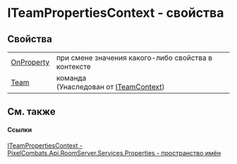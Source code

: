 # ITeamPropertiesContext - свойства




## Свойства
<table>
<tr>
<td><a href="17f2d028-4de9-7135-0659-b2d62b280d43">OnProperty</a></td>
<td>при смене значения какого-либо свойства в контексте</td></tr>
<tr>
<td><a href="e5f52199-2e2c-2106-0d49-430b7485c7fc">Team</a></td>
<td>команда<br />(Унаследован от <a href="a8846ebd-5101-020e-d311-1e59d7401548">ITeamContext</a>)</td></tr>
</table>

## См. также


#### Ссылки
<a href="8f87d73b-3e00-9d8b-13b3-61beef3fd4a4">ITeamPropertiesContext - </a>  
<a href="7a6d0ac1-2a42-0f0a-dc90-e72ae4f99370">PixelCombats.Api.RoomServer.Services.Properties - пространство имён</a>  
